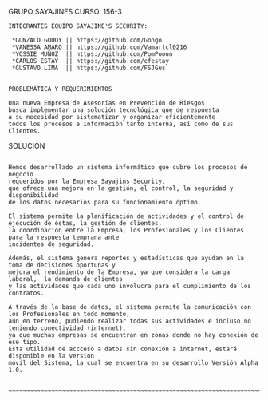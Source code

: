 GRUPO SAYAJINES
CURSO: 156-3
~~~~~~~~~~~~~~~~~~~~~~~~~~~~~~~~~~~~~~~~~~~~~~~~~~~~~~~~~~~~~~~~~~~~~~~~~
INTEGRANTES EQUIPO SAYAJINE'S SECURITY:

 *GONZALO GODOY || https://github.com/Gongo
 *VANESSA AMARO || https://github.com/Vamartcl0216
 *YOSSIE MUÑOZ  || https://github.com/PomPooon
 *CARLOS ESTAY  || https://github.com/cfestay
 *GUSTAVO LIMA  || https://github.com/FSJGus


PROBLEMÁTICA Y REQUERIMIENTOS

Una nueva Empresa de Asesorías en Prevención de Riesgos 
busca implementar una solución tecnológica que de respuesta 
a su necesidad por sistematizar y organizar eficientemente 
todos los procesos e información tanto interna, así como de sus Clientes.
~~~~~~~~~~~~~~~~~~~~~~~~~~~~~~~~~~~~~~~~~~~~~~~~~~~~~~~~~~~~~~~~~~~~~~~~~~~
SOLUCIÓN
~~~~~~~~~~~~~~~~~~~~~~~~~~~~~~~~~~~~~~~~~~~~~~~~~~~~~~~~~~~~~~~~~~~~~~~~~~~~

Hemos desarrollado un sistema informático que cubre los procesos de negocio 
requeridos por la Empresa Sayajins Security,
que ofrece una mejora en la gestión, el control, la seguridad y disponibilidad
de los datos necesarios para su funcionamiento óptimo.  

El sistema permite la planificación de actividades y el control de ejecución de éstas, la gestión de clientes, 
la coordinación entre la Empresa, los Profesionales y los Clientes para la respuesta temprana ante 
incidentes de seguridad. 

Además, el sistema genera reportes y estadísticas que ayudan en la toma de decisiones oportunas y
mejora el rendimiento de la Empresa, ya que considera la carga laboral,  la demanda de clientes 
y las actividades que cada uno involucra para el cumplimiento de los contratos.
 
A través de la base de datos, el sistema permite la comunicación con los Profesionales en todo momento, 
aún en terreno, pudiendo realizar todas sus actividades e incluso no teniendo conectividad (internet), 
ya que muchas empresas se encuentran en zonas donde no hay conexión de ese tipo. 
Esta utilidad de accceso a datos sin conexión a internet, estará disponible en la versión 
móvil del Sistema, la cual se encuentra en su desarrollo Versión Alpha 1.0.


~~~~~~~~~~~~~~~~~~~~~~~~~~~~~~~~~~~~~~~~~~~~~~~~~~~~~~~~~~~~~~~~~~~~~~~~~





